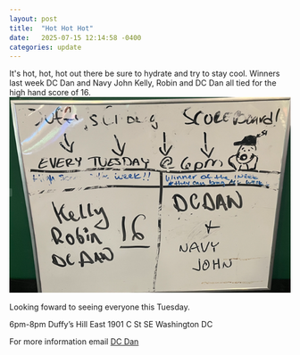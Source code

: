 ```yaml
---
layout: post
title:  "Hot Hot Hot"
date:   2025-07-15 12:14:58 -0400
categories: update
---
```


It's hot, hot, hot out there be sure to hydrate and try to stay cool.
Winners last week DC Dan and Navy John
Kelly, Robin and DC Dan all tied for the high hand score of 16. 
![Winners DC Dan and Navy John, high score Kelly, Robin, DC Dan](/images/hot-hot-hot.png)


Looking foward to seeing everyone this Tuesday.

6pm-8pm
Duffy’s Hill East
1901 C St SE
Washington DC


For more information email [DC Dan](dan@dcdan.com)
